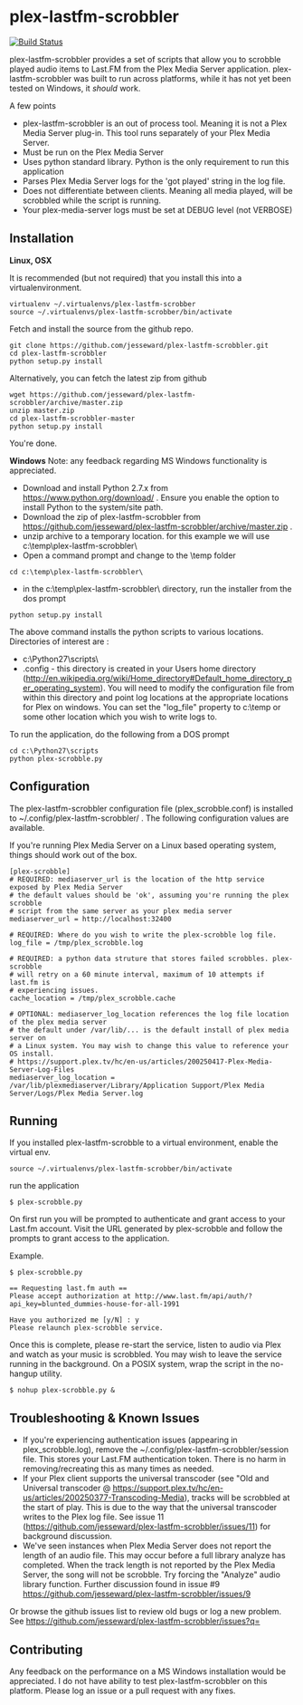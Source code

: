 plex-lastfm-scrobbler
=====================
[![Build Status](https://api.travis-ci.org/jesseward/plex-lastfm-scrobbler.svg?branch=master)](https://api.travis-ci.org/jesseward/plex-lastfm-scrobbler)

plex-lastfm-scrobbler provides a set of scripts that allow you to scrobble played audio items to Last.FM from the Plex Media Server application. plex-lastfm-scrobbler was built to run across platforms, while it has not yet been tested on Windows, it *should* work. 

A few points

  - plex-lastfm-scrobbler is an out of process tool. Meaning it is not a Plex Media Server plug-in. This tool runs separately of your Plex Media Server.
  - Must be run on the Plex Media Server 
  - Uses python standard library. Python is the only requirement to run this application
  - Parses Plex Media Server logs for the 'got played' string in the log file.
  - Does not differentiate between clients. Meaning all media played, will be scrobbled while the script is running.
  - Your plex-media-server logs must be set at DEBUG level (not VERBOSE)

Installation
----

**Linux, OSX**

It is recommended (but not required) that you install this into a virtualenvironment. 

```
virtualenv ~/.virtualenvs/plex-lastfm-scrobber
source ~/.virtualenvs/plex-lastfm-scrobber/bin/activate
```

Fetch and install the source from the github repo.
```
git clone https://github.com/jesseward/plex-lastfm-scrobbler.git
cd plex-lastfm-scrobbler
python setup.py install

```

Alternatively, you can fetch the latest zip from github

```
wget https://github.com/jesseward/plex-lastfm-scrobbler/archive/master.zip
unzip master.zip
cd plex-lastfm-scrobbler-master
python setup.py install
```

You're done.

**Windows**
Note: any feedback regarding MS Windows functionality is appreciated.

*  Download and install Python 2.7.x from https://www.python.org/download/ . Ensure you enable the option to install Python to the system/site path.
*  Download the zip of plex-lastfm-scrobbler from https://github.com/jesseward/plex-lastfm-scrobbler/archive/master.zip .
* unzip archive to a temporary location. for this example we will use c:\temp\plex-lastfm-scrobbler\
* Open a command prompt and change to the \temp folder
```
cd c:\temp\plex-lastfm-scrobbler\
```
* in the c:\temp\plex-lastfm-scrobbler\ directory, run the installer from the dos prompt
```
python setup.py install
```
The above command installs the python scripts to various locations. Directories of interest are :
* c:\Python27\scripts\
* .config  - this directory is created in your Users home directory (http://en.wikipedia.org/wiki/Home_directory#Default_home_directory_per_operating_system). You will need to modify the configuration file from within this directory and point log locations at the appropriate locations for Plex on windows. You can set the "log_file" property to c:\temp or some other location which you wish to write logs to.
 
To run the application, do the following from a DOS prompt
```
cd c:\Python27\scripts
python plex-scrobble.py
```

Configuration
-----------

The plex-lastfm-scrobbler configuration file (plex_scrobble.conf) is installed to ~/.config/plex-lastfm-scrobbler/ . The following configuration values are available.

If you're running Plex Media Server on a Linux based operating system, things should work out of the box.

```
[plex-scrobble]
# REQUIRED: mediaserver_url is the location of the http service exposed by Plex Media Server
# the default values should be 'ok', assuming you're running the plex scrobble
# script from the same server as your plex media server
mediaserver_url = http://localhost:32400

# REQUIRED: Where do you wish to write the plex-scrobble log file.
log_file = /tmp/plex_scrobble.log

# REQUIRED: a python data struture that stores failed scrobbles. plex-scrobble
# will retry on a 60 minute interval, maximum of 10 attempts if last.fm is
# experiencing issues.
cache_location = /tmp/plex_scrobble.cache

# OPTIONAL: mediaserver_log_location references the log file location of the plex media server
# the default under /var/lib/... is the default install of plex media server on 
# a Linux system. You may wish to change this value to reference your OS install.
# https://support.plex.tv/hc/en-us/articles/200250417-Plex-Media-Server-Log-Files
mediaserver_log_location = /var/lib/plexmediaserver/Library/Application Support/Plex Media Server/Logs/Plex Media Server.log
```

Running
--------

If you installed plex-lastfm-scrobble to a virtual environment, enable the virtual env.

```
source ~/.virtualenvs/plex-lastfm-scrobber/bin/activate
```

run the application
```
$ plex-scrobble.py
```
On first run you will be prompted to authenticate and grant access to your Last.fm account. Visit the URL generated by plex-scrobble and follow the prompts to grant access to the application.

Example.


```
$ plex-scrobble.py

== Requesting last.fm auth ==
Please accept authorization at http://www.last.fm/api/auth/?api_key=blunted_dummies-house-for-all-1991

Have you authorized me [y/N] : y
Please relaunch plex-scrobble service.

```

Once this is complete, please re-start the service, listen to audio via Plex and watch as your music is scrobbled. You may wish to leave the service running in the background. On a POSIX system, wrap the script in the no-hangup utility.

```
$ nohup plex-scrobble.py &
```

Troubleshooting & Known Issues
-------------

* If you're experiencing authentication issues (appearing in plex_scrobble.log), remove the ~/.config/plex-lastfm-scrobbler/session file. This stores your Last.FM authentication token. There is no harm in removing/recreating this as many times as needed. 
* If your Plex client supports the universal transcoder (see "Old and Universal transcoder @ https://support.plex.tv/hc/en-us/articles/200250377-Transcoding-Media), tracks will be scrobbled at the start of play. This is due to the way that the universal transcoder writes to the Plex log file. See issue 11 (https://github.com/jesseward/plex-lastfm-scrobbler/issues/11) for background discussion.
* We've seen instances when Plex Media Server does not report the length of an audio file. This may occur before a full library analyze has completed. When the track length is not reported by the Plex Media Server, the song will not be scrobble. Try forcing the "Analyze" audio library function. Further discussion found in issue #9 https://github.com/jesseward/plex-lastfm-scrobbler/issues/9

Or browse the github issues list to review old bugs or log a new problem.  See https://github.com/jesseward/plex-lastfm-scrobbler/issues?q=


Contributing 
-----------
Any feedback on the performance on a MS Windows installation would be appreciated. I do not have ability to test plex-lastfm-scrobbler on this platform. Please log an issue or a pull request with any fixes.


